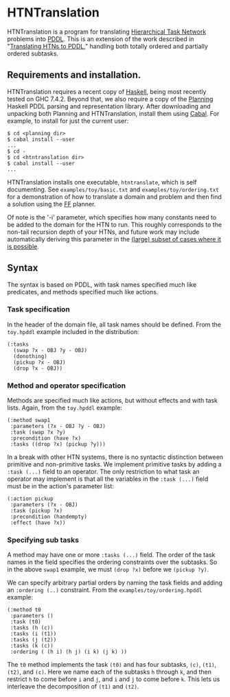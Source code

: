 # HTNTranslation

HTNTranslation is a program for translating [Hierarchical Task Network](http://www.aaai.org/Papers/AAAI/1994/AAAI94-173.pdf) problems into [PDDL](http://www.jair.org/media/1129/live-1129-2132-jair.pdf).  This is an extension of the work described in "[Translating HTNs to PDDL](http://www.umiacs.umd.edu/publications/translating-htns-pddl-small-amount-domain-knowledge-can-go-long-way)," handling both totally ordered and partially ordered subtasks.

## Requirements and installation.
HTNTranslation requires a recent copy of [Haskell](http://hackage.haskell.org/platform/), being most recently tested on GHC 7.4.2.  Beyond that, we also require a copy of the [Planning](http://github.com/ronwalf/Planning) Haskell PDDL parsing and representation library. After downloading and unpacking both Planning and HTNTranslation, install them using [Cabal](http://www.haskell.org/cabal/).  For example, to install for just the current user:

    $ cd <planning dir>
    $ cabal install --user
    ...
    $ cd -
    $ cd <htntranslation dir>
    $ cabal install --user
    ...

HTNTranslation installs one executable, `htntranslate`, which is self documenting.  See `examples/toy/basic.txt` and `examples/toy/ordering.txt` for a demonstration of how to translate a domain and problem and then find a solution using the [FF](http://fai.cs.uni-saarland.de/hoffmann/ff.html) planner.  

Of note is the '-i' parameter, which specifies how many constants need to be added to the domain for the HTN to run.  This roughly corresponds to the non-tail recursion depth of your HTNs, and future work may include automatically deriving this parameter in the [(large) subset of cases where it is possible](http://www.aaai.org/ocs/index.php/SOCS/SOCS12/paper/view/5378/5170).
    

## Syntax
The syntax is based on PDDL, with task names specified much like predicates, and methods specified much like actions.  

### Task specification
In the header of the domain file, all task names should be defined.  From the `toy.hpddl` example included in the distribution:

    (:tasks
      (swap ?x - OBJ ?y - OBJ)
      (donothing)
      (pickup ?x - OBJ)
      (drop ?x - OBJ))

### Method and operator  specification
Methods are specified much like actions, but without effects and with task lists.  Again, from the `toy.hpddl` example:

    (:method swap1
     :parameters (?x - OBJ ?y - OBJ)
     :task (swap ?x ?y)
     :precondition (have ?x)
     :tasks ((drop ?x) (pickup ?y)))

In a break with other HTN systems, there is no syntactic distinction between primitive and non-primitive tasks. We implement primitive tasks by adding a `:task (...)` field to an operator.  The only restriction to what task an operator may implement is that all the variables in the `:task (...)` field must be in the action's parameter list:

    (:action pickup
     :parameters (?x - OBJ)
     :task (pickup ?x)
     :precondition (handempty)
     :effect (have ?x))

### Specifying sub tasks
A method may have one or more `:tasks (...)` field.  The order of the task names in the field specifies the ordering constraints over the subtasks.  So in the above `swap1` example, we must `(drop ?x)` before we `(pickup ?y)`.

We can specify arbitrary partial orders by naming the task fields and adding an `:ordering (..)` constraint.  From the `examples/toy/ordering.hpddl` example:

    (:method t0
     :parameters ()
     :task (t0)
     :tasks (h (c))
     :tasks (i (t1))
     :tasks (j (t2))
     :tasks (k (c))
     :ordering ( (h i) (h j) (i k) (j k) ))

The `t0` method implements the task `(t0)` and has four subtasks, `(c)`, `(t1)`, `(t2)`, and `(c)`.  Here we name each of the subtasks `h` through `k`, and then restrict `h` to come before `i` and `j`, and `i` and `j` to come before `k`.  This lets us interleave the decomposition of `(t1)` and `(t2)`.
